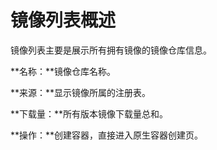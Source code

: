 # 镜像列表概述

镜像列表主要是展示所有拥有镜像的镜像仓库信息。

**名称：**镜像仓库名称。

**来源：**显示镜像所属的注册表。

**下载量：**所有版本镜像下载量总和。

**操作：**创建容器，直接进入原生容器创建页。
